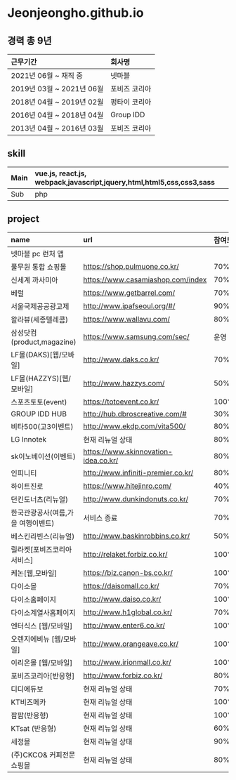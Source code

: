 # Jeonjeongho.github.io
## 경력 총 9년
| 근무기간 | 회사명 |
| :-------- | :-------- |
| 2021년 06월 ~ 재직 중 | 넷마블 |
| 2019년 03월 ~ 2021년 06월 | 포비즈 코리아 |
| 2018년 04월 ~ 2019년 02월 | 펑타이 코리아 |
| 2016년 04월 ~ 2018년 04월 | Group IDD |
| 2013년 04월 ~ 2016년 03월 | 포비즈 코리아 |


## skill
| Main | vue.js, react.js, webpack,javascript,jquery,html,html5,css,css3,sass |
| :-------- | :-------- |
| Sub | php |

## project
| name | url | 참여도 |
| :-------- | :-------- | :-------- |
| 넷마블 pc 런처 앱  |  |  |
| 풀무원 통합 쇼핑몰  | https://shop.pulmuone.co.kr/ | 70% |
| 신세계 까사미아  | https://www.casamiashop.com/index | 70% |
| 베럴  | https://www.getbarrel.com/ | 70% |
| 서울국제공공광고제 | http://www.ipafseoul.org/#/| 90% |
| 왈라뷰(세종텔레콤)  | https://www.wallavu.com/ | 80% |
| 삼성닷컴(product,magazine) | https://www.samsung.com/sec/ | 운영 |
| LF몰(DAKS)[웹/모바일]  | http://www.daks.co.kr/ | 70% |
| LF몰(HAZZYS)[웹/모바일] | http://www.hazzys.com/ | 50% |
| 스포츠토토(event) | https://totoevent.co.kr/ | 100% |
| GROUP IDD HUB | http://hub.dbroscreative.com/# | 30% |
| 비타500(고3이벤트) | http://www.ekdp.com/vita500/ | 80% |
| LG Innotek | 현재 리뉴얼 상태 | 80% |
| sk이노베이션(이벤트) | https://www.skinnovation-idea.co.kr/ | 80% |
| 인피니티 | http://www.infiniti-premier.co.kr/ | 80% |
| 하이트진로 | https://www.hitejinro.com/ | 40% |
| 던킨도너츠(리뉴얼) | http://www.dunkindonuts.co.kr/ | 70% |
| 한국관광공사(여름,가을 여행이벤트) | 서비스 종료 | 70% |
| 베스킨라빈스(리뉴얼) | http://www.baskinrobbins.co.kr/ | 50% |
| 릴라켓[포비즈코리아 서비스] | http://relaket.forbiz.co.kr/ | 100% |
| 케논[웹,모바일] | https://biz.canon-bs.co.kr/ | 100% |
| 다이소몰 | https://daisomall.co.kr/ | 70% |
| 다이소홈페이지 | http://www.daiso.co.kr/ | 100% |
| 다이소계열사홈페이지 | http://www.h1global.co.kr/ | 70% |
| 엔터식스 [웹/모바일] | http://www.enter6.co.kr/ | 100% |
| 오렌지에비뉴 [웹/모바일] | http://www.orangeave.co.kr/ | 100% |
| 이리온몰 [웹/모바일] | http://www.irionmall.co.kr/ | 100% |
| 포비즈코리아[반응형] | http://www.forbiz.co.kr/ | 80% |
| 디디에듀보 | 현재 리뉴얼 상태 | 70% |
| KT비즈메카 | 현재 리뉴얼 상태 | 100% |
| 팜팜(반응형) | 현재 리뉴얼 상태 | 100% |
| KTsat (반응형) | 현재 리뉴얼 상태 | 60% |
| 세정몰 | 현재 리뉴얼 상태 | 90% |
| (주)CKCO& 커피전문 쇼핑몰 | 현재 리뉴얼 상태 | 80% |
